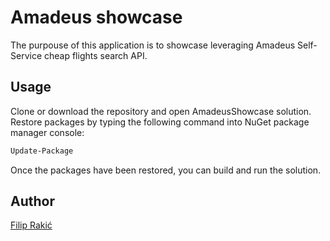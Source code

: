 # Amadeus showcase

The purpouse of this application is to showcase leveraging Amadeus Self-Service cheap flights search API.

## Usage

Clone or download the repository and open AmadeusShowcase solution. Restore packages by typing the following command into NuGet package manager console:

```bash
Update-Package
```
Once the packages have been restored, you can build and run the solution.

## Author
[Filip Rakić](mailto:frakic@frakic.com)
